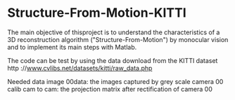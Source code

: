 # Structure-From-Motion-KITTI
The main objective of thisproject is to understand the characteristics of a 3D reconstruction algorithm ("Structure-From-Motion") by monocular vision and to implement its main steps with Matlab. 

The code can be test by using the data download from the KITTI dataset http ://www.cvlibs.net/datasets/kitti/raw_data.php

Needed data
image 00data: the images captured by grey scale camera 00
calib cam to cam: the projection matrix after rectification of camera 00
